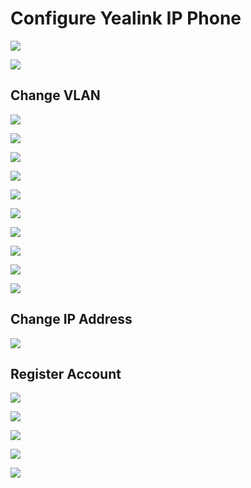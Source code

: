 # Configure Yealink IP Phone

![](https://github.com/JonmarCorpuz/Procedures/blob/main/Yealink%20IP%20Phone/Assets/Yealink%20pt1.png)

![](https://github.com/JonmarCorpuz/Procedures/blob/main/Yealink%20IP%20Phone/Assets/Yealink%20pt2.png)

## Change VLAN

![](https://github.com/JonmarCorpuz/Procedures/blob/main/Yealink%20IP%20Phone/Assets/IP%20Phone%20Wrong%20VLAN%20pt1.png)

![](https://github.com/JonmarCorpuz/Procedures/blob/main/Yealink%20IP%20Phone/Assets/IP%20Phone%20Wrong%20VLAN%20pt2.png)

![](https://github.com/JonmarCorpuz/Procedures/blob/main/Yealink%20IP%20Phone/Assets/IP%20Phone%20Wrong%20VLAN%20pt3.png)

![](https://github.com/JonmarCorpuz/Procedures/blob/main/Yealink%20IP%20Phone/Assets/IP%20Phone%20Wrong%20VLAN%20pt4.png)

![](https://github.com/JonmarCorpuz/Procedures/blob/main/Yealink%20IP%20Phone/Assets/IP%20Phone%20Wrong%20VLAN%20pt5.png)

![](https://github.com/JonmarCorpuz/Procedures/blob/main/Yealink%20IP%20Phone/Assets/IP%20Phone%20Wrong%20VLAN%20pt6.png)

![](https://github.com/JonmarCorpuz/Procedures/blob/main/Yealink%20IP%20Phone/Assets/IP%20Phone%20Wrong%20VLAN%20pt7.png)

![](https://github.com/JonmarCorpuz/Procedures/blob/main/Yealink%20IP%20Phone/Assets/IP%20Phone%20Wrong%20VLAN%20pt8.png)

![](https://github.com/JonmarCorpuz/Procedures/blob/main/Yealink%20IP%20Phone/Assets/IP%20Phone%20Wrong%20VLAN%20pt9.png)

![](https://github.com/JonmarCorpuz/SecondBrain/blob/main/Assets/Whitespace.png)

## Change IP Address

![](https://github.com/JonmarCorpuz/SecondBrain/blob/main/Assets/Whitespace.png)

## Register Account

![](https://github.com/JonmarCorpuz/Procedures/blob/main/Yealink%20IP%20Phone/Assets/Yealink%20pt3.png)

![](https://github.com/JonmarCorpuz/Procedures/blob/main/Yealink%20IP%20Phone/Assets/Yealink%20pt4.png)

![](https://github.com/JonmarCorpuz/Procedures/blob/main/Yealink%20IP%20Phone/Assets/Yealink%20pt5.png)

![](https://github.com/JonmarCorpuz/Procedures/blob/main/Yealink%20IP%20Phone/Assets/Yealink%20pt6.png)

![](https://github.com/JonmarCorpuz/Procedures/blob/main/Yealink%20IP%20Phone/Assets/Yealink%20pt7.png)
